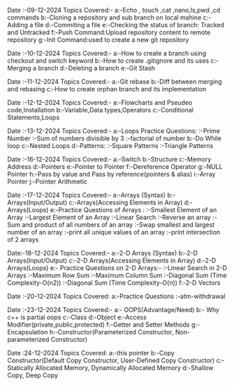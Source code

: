 Date :-09-12-2024 
Topics Covered:- 
a:-Echo , touch ,cat ,nano,ls,pwd ,cd commands
b:-Cloning a repository and sub branch on local mahine 
c:-Adding a file 
d:-Commiting a file 
e:-Checking the status of branch: Tracked and Untracked 
f:-Push Command:Upload repository content to remote repository 
g:-Init Command:used to create a new git repository

Date :-10-12-2024
Topics Covered:- 
a:-How to create a branch using checkout and switch keyword 
b:-How to create .gitignore and its uses 
c:-Merging a branch 
d:-Deleting a branch 
e:-Git Stash

Date :-11-12-2024
Topics Covered:-
a:-Git rebase 
b:-Diff between merging and rebasing 
c:-How to create orphan branch and its implementation

Date :-12-12-2024 
Topics Covered:-
a:-Flowcharts and Pseudeo code,Installation 
b:-Variable,Data types,Operators 
c:-Conditional Statements,Loops

Date :-13-12-2024
Topics Covered:- 
a:-Loops Practice Questions: 
  :-Prime Number 
  :-Sum of numbers divisible by 3 
  :-factorial of number 
b:-Do While loop 
c:-Nested Loops 
d:-Patterns: 
  :-Square Patterns 
  :-Triangle Patterns

Date :-16-12-2024
Topics Covered:- 
a:-Switch 
b:-Structure 
c:-Memory Address 
d:-Pointers 
e:-Pointer to Pointer 
f:-Dereference Operator 
g:-NULL Pointer 
h:-Pass by value and Pass by reference(pointers & alias) 
i:-Array Pointer 
j:-Pointer Arithmetic

Date :-17-12-2024 
Topics Covered:- 
a:-Arrays (Syntax) 
b:-Arrays(Input/Output) 
c:-Arrays(Accessing Elements in Array) 
d:-Arrays(Loops) 
e:-Practice Questions of Arrays : 
  :-Smallest Element of an Array 
  :-Largest Element of an Array 
  :-Linear Search 
  :-Reverse an array 
  :-Sum and product of all numbers of an array 
  :-Swap smallest and largest number of an array 
  :-print all unique values of an array 
  :-print intersection of 2 arrays

Date:-18-12-2024
Topics Covered:- 
a:-2-D Arrays (Syntax)
b:-2-D Arrays(Input/Output) 
c:-2-D Arrays(Accessing Elements in Array) 
d:-2-D Arrays(Loops) 
e:- Practice Questions on 2-D Arrays:- 
   :-Linear Search in 2-D Arrays 
   :-Maximum Row Sum 
   :-Maximum Column Sum 
   :-Diagonal Sum (Time Complexity-O(n2)) 
   :-Diagonal Sum (Time Complexity-O(n)) 
f:-2-D Vectors

Date :-20-12-2024
Topics Covered:
a:-Practice Questions
  :-atm-withdrawal

Date :-23-12-2024
Topics Covered:-
a:- OOPS(Advantage/Need)
b:- Why c++ is partial oops
c:-Class
d:-Object
e:-Access Modifier(private,public,protected)
f:-Getter and Setter Methods
g:-Encapsulation
h:-Constructor(Parameterized Constructor, Non-parameterized Constructor)

Date :24-12-2024
Topics Covered:
a:-this pointer
b:-Copy Constructor(Default Copy Constructor, User-Defined Copy Constructor)
c:-Statically Allocated Memory, Dynamically Allocated Memory
d:-Shallow Copy, Deep Copy
